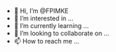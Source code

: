 - 👋 Hi, I’m @FPIMKE
- 👀 I’m interested in ...
- 🌱 I’m currently learning ...
- 💞️ I’m looking to collaborate on ...
- 📫 How to reach me ...

<!---
FPIMKE/FPIMKE is a ✨ special ✨ repository because its `README.md` (this file) appears on your GitHub profile.
You can click the Preview link to take a look at your changes.
--->
